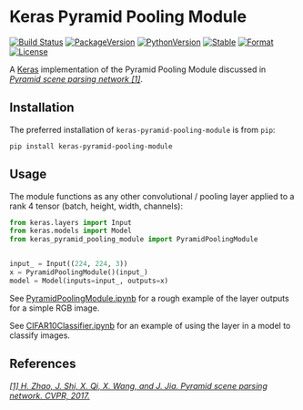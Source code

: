 # Keras Pyramid Pooling Module

[![Build Status][build-status]][ci-server]
[![PackageVersion][pypi-version]][pypi-home]
[![PythonVersion][python-version]][python-home]
[![Stable][pypi-status]][pypi-home]
[![Format][pypi-format]][pypi-home]
[![License][pypi-license]](LICENSE)

[build-status]: https://travis-ci.com/Kautenja/keras-pyramid-pooling-module.svg?branch=master
[ci-server]: https://travis-ci.com/Kautenja/keras-pyramid-pooling-module
[pypi-version]: https://badge.fury.io/py/keras-pyramid-pooling-module.svg
[pypi-license]: https://img.shields.io/pypi/l/keras-pyramid-pooling-module.svg
[pypi-status]: https://img.shields.io/pypi/status/keras-pyramid-pooling-module.svg
[pypi-format]: https://img.shields.io/pypi/format/keras-pyramid-pooling-module.svg
[pypi-home]: https://badge.fury.io/py/keras-pyramid-pooling-module
[python-version]: https://img.shields.io/pypi/pyversions/keras-pyramid-pooling-module.svg
[python-home]: https://python.org

A [Keras](https://keras.io) implementation of the Pyramid Pooling Module
discussed in [_Pyramid scene parsing network [1]_](#references).

## Installation

The preferred installation of `keras-pyramid-pooling-module` is from `pip`:

```shell
pip install keras-pyramid-pooling-module
```

## Usage

The module functions as any other convolutional / pooling layer applied to a
rank 4 tensor (batch, height, width, channels):

```python
from keras.layers import Input
from keras.models import Model
from keras_pyramid_pooling_module import PyramidPoolingModule


input_ = Input((224, 224, 3))
x = PyramidPoolingModule()(input_)
model = Model(inputs=input_, outputs=x)
```

See [PyramidPoolingModule.ipynb](PyramidPoolingModule.ipynb) for a rough example
of the layer outputs for a simple RGB image.

See [CIFAR10Classifier.ipynb](CIFAR10Classifier.ipynb) for an example of using
the layer in a model to classify images.

## References

[_[1] H. Zhao, J. Shi, X. Qi, X. Wang, and J. Jia. Pyramid scene parsing network. CVPR, 2017._](https://hszhao.github.io/projects/pspnet/)
